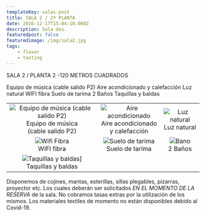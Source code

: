 ```yaml
---
templateKey: salas-post
title: SALA 2 / 2ª PLANTA
date: 2016-12-17T15:04:10.000Z
description: Sala dos.
featuredpost: false
featuredimage: /img/sala2.jpg
tags:
    - flavor
    - tasting
---
```


SALA 2 / PLANTA 2 -120 METROS CUADRADOS

Equipo de música (cable salido P2)
Aire acondicionado y calefacción
Luz natural
WIFI fibra
Suelo de tarima
2 Baños
Taquillas y baldas

|                                                                                                            |                                                                                  |                                                |
| :--------------------------------------------------------------------------------------------------------: | :------------------------------------------------------------------------------: | :--------------------------------------------: |
| ![Equipo de música (cable salido P2)](/img/equipo-musica.png) <br/>Equipo de música <br/>(cable salido P2) | ![Aire acondicionado](/img/aire.png) <br/> Aire acondicionado<br/> y calefacción | ![Luz natural](/img/luce.png) <br/>Luz natural |
|                                ![Wifi Fibra](/img/wifi.png) <br/>WIFI fibra                                |             ![Suelo de tarima](/img/suelo.png) <br/>Suelo de tarima              |      ![Bano](/img/bano.jpg) <br/>2 Baños       |
|                  ![Taquillas y baldas](/img/vestuario.png)] <br/>Taquillas y baldas<br/>                   |                                                                                  |                                                |

Disponemos de cojines, mantas, esterillas, sillas plegables, pizarras, proyector etc. Los cuales deberán ser solicitados _EN EL MOMENTO DE LA RESERVA_ de la sala. No cobramos tasas extras por la utilización de los mismos. Los materiales textiles de momento no están disponibles debido al Covid-19.
